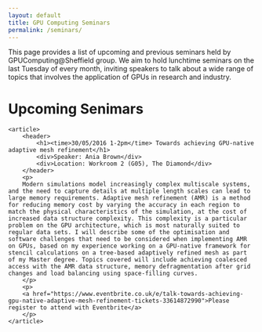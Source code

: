 ```yaml
---
layout: default
title: GPU Computing Seminars
permalink: /seminars/
---
```


This page provides a list of upcoming and previous seminars held by GPUComputing@Sheffield group. We aim to hold lunchtime seminars on the last Tuesday of every month, inviting speakers to talk about a wide range of topics that involves the application of GPUs in research and industry.

# Upcoming Senimars #

<section class="seminars">

	<article>
		<header>
			<h1><time>30/05/2016 1-2pm</time> Towards achieving GPU-native adaptive mesh refinement</h1>
			<div>Speaker: Ania Brown</div>
			<div>Location: Workroom 2 (G05), The Diamond</div>
		</header>
		<p>
		Modern simulations model increasingly complex multiscale systems, and the need to capture details at multiple length scales can lead to large memory requirements. Adaptive mesh refinement (AMR) is a method for reducing memory cost by varying the accuracy in each region to match the physical characteristics of the simulation, at the cost of increased data structure complexity. This complexity is a particular problem on the GPU architecture, which is most naturally suited to regular data sets. I will describe some of the optimisation and software challenges that need to be considered when implementing AMR on GPUs, based on my experience working on a GPU-native framework for stencil calculations on a tree-based adaptively refined mesh as part of my Master degree. Topics covered will include achieving coalesced access with the AMR data structure, memory defragmentation after grid changes and load balancing using space-filling curves.
		</p>
		<p>
		<a href="https://www.eventbrite.co.uk/e/talk-towards-achieving-gpu-native-adaptive-mesh-refinement-tickets-33614872990">Please register to attend with Eventbrite</a>
		</p>
	</article>

</section>
